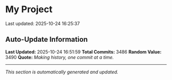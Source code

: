# My Project


Last updated: 2025-10-24 16:25:37





































































































































































































































































































































































































































































































































































































































































































































































































































































































































































































































































































































































































































































































































































































































































































































































































































































































































































































































































































































































































































































































































































































































































































































































































































































































































































































































































































































































































































































































































































































































































































































































































































































































































































































































































































































































































































































































































































































































































































































































































































## Auto-Update Information

**Last Updated:** 2025-10-24 16:51:59
**Total Commits:** 3486
**Random Value:** 3490
**Quote:** _Making history, one commit at a time._

---
_This section is automatically generated and updated._